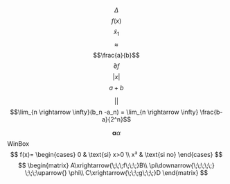 $$ \Delta$$
$$f(x)$$
$$\tilde{x}_1 $$
$$\approx$$
$$\frac{a}{b}$$
$$\partial f$$
$$|x|$$
$$a+b$$

$$\left| \right| $$
$$\lim_{n \rightarrow \infty}(b_n -a_n) = \lim_{n \rightarrow \infty} \frac{b-a}{2^n}$$

$$
\boldsymbol{\alpha}\alpha
$$
WinBox
$$
f(x)=
\begin{cases}
0 & \text{si} x>0 \\
x² & \text{si no}
\end{cases}
$$
$$
\begin{matrix}
A\xrightarrow{\;\;\;f\;\;\;}B\\  
\pi\downarrow{\;\;\;\;\;}
\;\;\;\uparrow{} \phi\\  
C\xrightarrow{\;\;\;g\;\;\;}D
\end{matrix}
$$